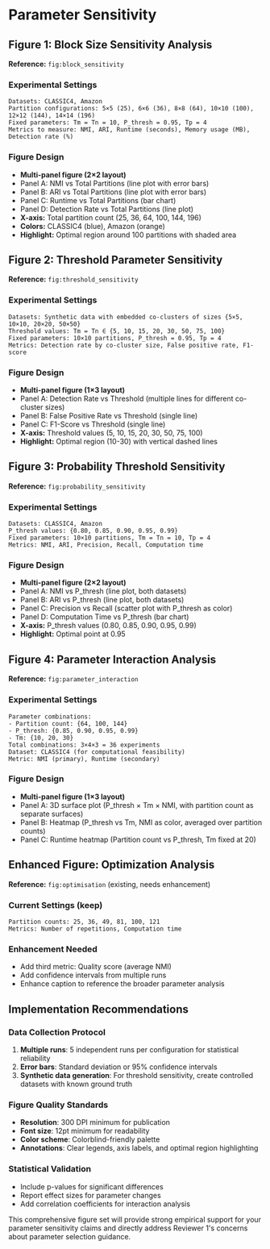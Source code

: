 # Parameter Sensitivity

## Figure 1: Block Size Sensitivity Analysis

**Reference:** `fig:block_sensitivity`

### Experimental Settings

```
Datasets: CLASSIC4, Amazon
Partition configurations: 5×5 (25), 6×6 (36), 8×8 (64), 10×10 (100), 12×12 (144), 14×14 (196)
Fixed parameters: Tm = Tn = 10, P_thresh = 0.95, Tp = 4
Metrics to measure: NMI, ARI, Runtime (seconds), Memory usage (MB), Detection rate (%)
```

### Figure Design

- **Multi-panel figure (2×2 layout)**
- Panel A: NMI vs Total Partitions (line plot with error bars)
- Panel B: ARI vs Total Partitions (line plot with error bars)
- Panel C: Runtime vs Total Partitions (bar chart)
- Panel D: Detection Rate vs Total Partitions (line plot)
- **X-axis:** Total partition count (25, 36, 64, 100, 144, 196)
- **Colors:** CLASSIC4 (blue), Amazon (orange)
- **Highlight:** Optimal region around 100 partitions with shaded area

## Figure 2: Threshold Parameter Sensitivity

**Reference:** `fig:threshold_sensitivity`

### Experimental Settings

```
Datasets: Synthetic data with embedded co-clusters of sizes {5×5, 10×10, 20×20, 50×50}
Threshold values: Tm = Tn ∈ {5, 10, 15, 20, 30, 50, 75, 100}
Fixed parameters: 10×10 partitions, P_thresh = 0.95, Tp = 4
Metrics: Detection rate by co-cluster size, False positive rate, F1-score
```

### Figure Design

- **Multi-panel figure (1×3 layout)**
- Panel A: Detection Rate vs Threshold (multiple lines for different co-cluster sizes)
- Panel B: False Positive Rate vs Threshold (single line)
- Panel C: F1-Score vs Threshold (single line)
- **X-axis:** Threshold values (5, 10, 15, 20, 30, 50, 75, 100)
- **Highlight:** Optimal region (10-30) with vertical dashed lines

## Figure 3: Probability Threshold Sensitivity

**Reference:** `fig:probability_sensitivity`

### Experimental Settings

```
Datasets: CLASSIC4, Amazon
P_thresh values: {0.80, 0.85, 0.90, 0.95, 0.99}
Fixed parameters: 10×10 partitions, Tm = Tn = 10, Tp = 4
Metrics: NMI, ARI, Precision, Recall, Computation time
```

### Figure Design

- **Multi-panel figure (2×2 layout)**
- Panel A: NMI vs P_thresh (line plot, both datasets)
- Panel B: ARI vs P_thresh (line plot, both datasets)
- Panel C: Precision vs Recall (scatter plot with P_thresh as color)
- Panel D: Computation Time vs P_thresh (bar chart)
- **X-axis:** P_thresh values (0.80, 0.85, 0.90, 0.95, 0.99)
- **Highlight:** Optimal point at 0.95

## Figure 4: Parameter Interaction Analysis

**Reference:** `fig:parameter_interaction`

### Experimental Settings

```
Parameter combinations:
- Partition count: {64, 100, 144}
- P_thresh: {0.85, 0.90, 0.95, 0.99}
- Tm: {10, 20, 30}
Total combinations: 3×4×3 = 36 experiments
Dataset: CLASSIC4 (for computational feasibility)
Metric: NMI (primary), Runtime (secondary)
```

### Figure Design

- **Multi-panel figure (1×3 layout)**
- Panel A: 3D surface plot (P_thresh × Tm × NMI, with partition count as separate surfaces)
- Panel B: Heatmap (P_thresh vs Tm, NMI as color, averaged over partition counts)
- Panel C: Runtime heatmap (Partition count vs P_thresh, Tm fixed at 20)

## Enhanced Figure: Optimization Analysis

**Reference:** `fig:optimisation` (existing, needs enhancement)

### Current Settings (keep)

```
Partition counts: 25, 36, 49, 81, 100, 121
Metrics: Number of repetitions, Computation time
```

### Enhancement Needed

- Add third metric: Quality score (average NMI)
- Add confidence intervals from multiple runs
- Enhance caption to reference the broader parameter analysis

## Implementation Recommendations

### Data Collection Protocol

1. **Multiple runs**: 5 independent runs per configuration for statistical reliability
2. **Error bars**: Standard deviation or 95% confidence intervals
3. **Synthetic data generation**: For threshold sensitivity, create controlled datasets with known ground truth

### Figure Quality Standards

- **Resolution**: 300 DPI minimum for publication
- **Font size**: 12pt minimum for readability
- **Color scheme**: Colorblind-friendly palette
- **Annotations**: Clear legends, axis labels, and optimal region highlighting

### Statistical Validation

- Include p-values for significant differences
- Report effect sizes for parameter changes
- Add correlation coefficients for interaction analysis

This comprehensive figure set will provide strong empirical support for your parameter sensitivity claims and directly address Reviewer 1's concerns about parameter selection guidance.
